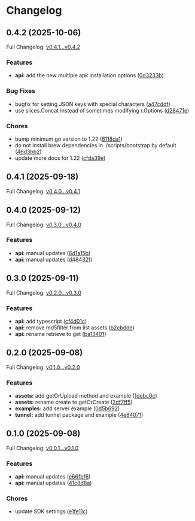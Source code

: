 # Changelog

## 0.4.2 (2025-10-06)

Full Changelog: [v0.4.1...v0.4.2](https://github.com/limrun-inc/go-sdk/compare/v0.4.1...v0.4.2)

### Features

* **api:** add the new multiple apk installation options ([0d3233b](https://github.com/limrun-inc/go-sdk/commit/0d3233b091b86a923ef572889ac917ac91b2b337))


### Bug Fixes

* bugfix for setting JSON keys with special characters ([a47cddf](https://github.com/limrun-inc/go-sdk/commit/a47cddfbe787d753c8d703e01e51f3acb167afae))
* use slices.Concat instead of sometimes modifying r.Options ([d28471e](https://github.com/limrun-inc/go-sdk/commit/d28471ee3e1133033e2a60656e86e8578d88fcf8))


### Chores

* bump minimum go version to 1.22 ([6118da1](https://github.com/limrun-inc/go-sdk/commit/6118da1a28b0abfd775ba62b928c70e88f4a5992))
* do not install brew dependencies in ./scripts/bootstrap by default ([46d3bb2](https://github.com/limrun-inc/go-sdk/commit/46d3bb2dc3f056d9764fb910ef8454ec19d9dab2))
* update more docs for 1.22 ([cfda39e](https://github.com/limrun-inc/go-sdk/commit/cfda39eabdfa379f8c7323b266e36cffcccca252))

## 0.4.1 (2025-09-18)

Full Changelog: [v0.4.0...v0.4.1](https://github.com/limrun-inc/go-sdk/compare/v0.4.0...v0.4.1)

## 0.4.0 (2025-09-12)

Full Changelog: [v0.3.0...v0.4.0](https://github.com/limrun-inc/go-sdk/compare/v0.3.0...v0.4.0)

### Features

* **api:** manual updates ([6d1a15b](https://github.com/limrun-inc/go-sdk/commit/6d1a15b4f6306f1aa3b0141d127c9e5b936fd863))
* **api:** manual updates ([d48432f](https://github.com/limrun-inc/go-sdk/commit/d48432ffefbe7deb632923ae9f7d2366c2ce2a1e))

## 0.3.0 (2025-09-11)

Full Changelog: [v0.2.0...v0.3.0](https://github.com/limrun-inc/go-sdk/compare/v0.2.0...v0.3.0)

### Features

* **api:** add typescript ([cf4d01c](https://github.com/limrun-inc/go-sdk/commit/cf4d01c86ff162864e552a50174f1179a9ac5fa4))
* **api:** remove md5filter from list assets ([b2cbdde](https://github.com/limrun-inc/go-sdk/commit/b2cbdde31120941ed20885d219c5682f45b306d6))
* **api:** rename retrieve to get ([ba13401](https://github.com/limrun-inc/go-sdk/commit/ba13401c798500501c30eb4fdd035c275e7b901a))

## 0.2.0 (2025-09-08)

Full Changelog: [v0.1.0...v0.2.0](https://github.com/limrun-inc/go-sdk/compare/v0.1.0...v0.2.0)

### Features

* **assets:** add getOrUpload method and example ([1debc0c](https://github.com/limrun-inc/go-sdk/commit/1debc0cae08deb62f7e9a5335f7b182d94b668b8))
* **assets:** rename create to getOrCreate ([2df7ff5](https://github.com/limrun-inc/go-sdk/commit/2df7ff5817290e496f848bcc8ad0c0dd1a8732b1))
* **examples:** add server example ([0d5b692](https://github.com/limrun-inc/go-sdk/commit/0d5b692334b3b3da0bc4351d4ccbc7c3a0584946))
* **tunnel:** add tunnel package and example ([4e84071](https://github.com/limrun-inc/go-sdk/commit/4e840719bdc54e0d15d96e7ba0857f2cc2b8f5a4))

## 0.1.0 (2025-09-08)

Full Changelog: [v0.0.1...v0.1.0](https://github.com/limrun-inc/go-sdk/compare/v0.0.1...v0.1.0)

### Features

* **api:** manual updates ([e66fbf6](https://github.com/limrun-inc/go-sdk/commit/e66fbf665558ec3fb1cf52ed2d02630bd6807617))
* **api:** manual updates ([41c8d8a](https://github.com/limrun-inc/go-sdk/commit/41c8d8a105dbd196270fec13d72348a57ea84c2b))


### Chores

* update SDK settings ([e1fe11c](https://github.com/limrun-inc/go-sdk/commit/e1fe11c0ac894be47fba0aeed7106bdd13c92b57))
